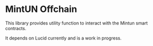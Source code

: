 # MintUN Offchain

This library provides utility function to interact with the Mintun smart contracts.

It depends on Lucid currently and is a work in progress.
